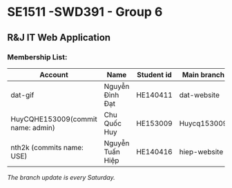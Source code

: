 # SE1511 -SWD391 - Group 6
## R&J IT Web Application

### Membership List:

|**Account**      | **Name**          |**Student id**| **Main branch**|
|-----------------|-------------------|--------------|----------------|
|dat-gif          |Nguyễn Đình Đạt      |HE140411      |dat-website|
|HuyCQHE153009(commit name: admin)   |Chu Quốc Huy         |HE153009       |Huycq153009|
|nth2k (commits name: USE)          |Nguyễn Tuấn Hiệp     |HE140416       |hiep-website|

*The branch update is every Saturday.*
